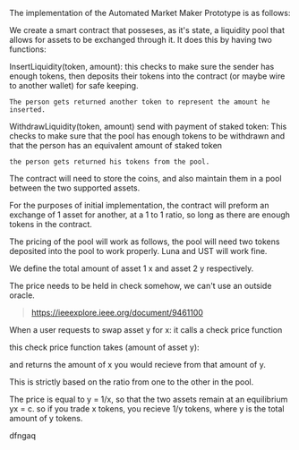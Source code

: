 The implementation of the Automated Market Maker Prototype is as follows:

We create a smart contract that posseses, as it's state, a liquidity pool that allows
for assets to be exchanged through it. It does this by having two functions:

InsertLiquidity(token, amount):
    this checks to make sure the sender has enough tokens, then deposits their tokens into the contract (or maybe wire to another wallet) for safe keeping. 

    The person gets returned another token to represent the amount he inserted.

WithdrawLiquidity(token, amount) send with payment of staked token:
    This checks to make sure that the pool has enough tokens to be withdrawn and that the person has an equivalent amount of staked token

    the person gets returned his tokens from the pool.


The contract will need to store the coins, and also maintain them in a pool between the two supported assets. 

For the purposes of initial implementation, the contract will preform an exchange of 1 asset for another, at a 1 to 1 ratio, so long as there are enough tokens in the contract. 




The pricing of the pool will work as follows, the pool will need two tokens deposited into the pool to work properly. Luna and UST will work fine.

We define the total amount of asset 1 x and asset 2 y respectively. 

The price needs to be held in check somehow, we can't use an outside oracle. 
 > https://ieeexplore.ieee.org/document/9461100

 When a user requests to swap asset y for x: it calls a check price function

 this check price function takes (amount of asset y):

 and returns the amount of x you would recieve from that amount of y.

 This is strictly based on the ratio from one to the other in the pool.

 The price is equal to y = 1/x, so that the two assets remain at an equilibrium yx = c. so if you trade x tokens, you recieve 1/y tokens, where y is the total amount of y tokens. 

dfngaq  